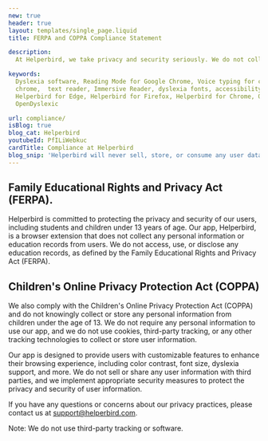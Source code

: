 ```yaml
---
new: true
header: true
layout: templates/single_page.liquid
title: FERPA and COPPA Compliance Statement

description:
  At Helperbird, we take privacy and security seriously. We do not collect any personal information or education records from our users, and we do not use cookies, third-party tracking, or any other tracking technologies to collect or store user information.

keywords:
  Dyslexia software, Reading Mode for Google Chrome, Voice typing for chrome, Text to speech for
  chrome,  text reader, Immersive Reader, dyslexia fonts, accessibility software, dyslexia software,
  Helperbird for Edge, Helperbird for Firefox, Helperbird for Chrome, Opendyslexic for Chrome,
  OpenDyslexic

url: compliance/
isBlog: true
blog_cat: Helperbird
youtubeId: PfILiWebkuc
cardTitle: Compliance at Helperbird
blog_snip: 'Helperbird will never sell, store, or consume any user data.'
---
```



## Family Educational Rights and Privacy Act (FERPA).
Helperbird is committed to protecting the privacy and security of our users, including students and children under 13 years of age. Our app, Helperbird, is a browser extension that does not collect any personal information or education records from users. We do not access, use, or disclose any education records, as defined by the Family Educational Rights and Privacy Act (FERPA).


## Children's Online Privacy Protection Act (COPPA) 

We also comply with the Children's Online Privacy Protection Act (COPPA) and do not knowingly collect or store any personal information from children under the age of 13. We do not require any personal information to use our app, and we do not use cookies, third-party tracking, or any other tracking technologies to collect or store user information.

Our app is designed to provide users with customizable features to enhance their browsing experience, including color contrast, font size, dyslexia support, and more. We do not sell or share any user information with third parties, and we implement appropriate security measures to protect the privacy and security of user information.

If you have any questions or concerns about our privacy practices, please contact us at support@helperbird.com.

Note: We do not use third-party tracking or software.
